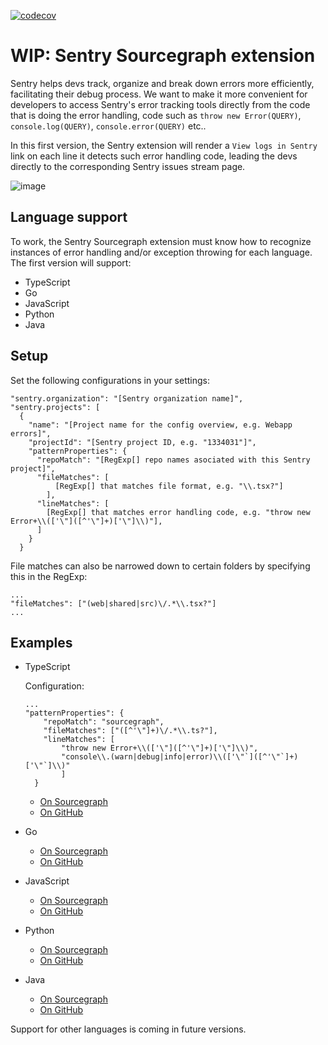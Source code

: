 [![codecov](https://codecov.io/gh/sourcegraph/sourcegraph-sentry/branch/master/graph/badge.svg)](https://codecov.io/gh/sourcegraph/sourcegraph-sentry)

# WIP: Sentry Sourcegraph extension

Sentry helps devs track, organize and break down errors more efficiently, facilitating their debug process. We want to make it more convenient for developers to access Sentry's error tracking tools directly from the code that is doing the error handling, code such as `throw new Error(QUERY)`, `console.log(QUERY)`, `console.error(QUERY)` etc..

In this first version, the Sentry extension will render a `View logs in Sentry` link on each line it detects such error handling code, leading the devs directly to the corresponding Sentry issues stream page.

![image](https://user-images.githubusercontent.com/9110008/54014672-d7b4fe00-41c0-11e9-9b92-66d851401fa0.png)

## Language support

To work, the Sentry Sourcegraph extension must know how to recognize instances of error handling and/or exception throwing for each language. The first version will support:

- TypeScript
- Go
- JavaScript
- Python
- Java

## Setup

Set the following configurations in your settings:

```
"sentry.organization": "[Sentry organization name]",
"sentry.projects": [
  {
    "name": "[Project name for the config overview, e.g. Webapp errors]",
    "projectId": "[Sentry project ID, e.g. "1334031"]",
    "patternProperties": {
      "repoMatch": "[RegExp[] repo names asociated with this Sentry project]",
      "fileMatches": [
          [RegExp[] that matches file format, e.g. "\\.tsx?"]
        ],
      "lineMatches": [
        [RegExp[] that matches error handling code, e.g. "throw new Error+\\(['\"]([^'\"]+)['\"]\\)"],
      ]
    }
  }

```

File matches can also be narrowed down to certain folders by specifying this in the RegExp:

```
...
"fileMatches": ["(web|shared|src)\/.*\\.tsx?"]
...
```

## Examples

- TypeScript

  Configuration:

  ```
  ...
  "patternProperties": {
      "repoMatch": "sourcegraph",
      "fileMatches": ["([^'\"]+)\/.*\\.ts?"],
      "lineMatches": [
          "throw new Error+\\(['\"]([^'\"]+)['\"]\\)",
          "console\\.(warn|debug|info|error)\\(['\"`]([^'\"`]+)['\"`]\\)"
          ]
    }

  ```

  - [On Sourcegraph](https://sourcegraph.com/github.com/sourcegraph/sourcegraph/-/blob/client/browser/src/libs/github/file_info.ts#L16)
  - [On GitHub](https://github.com/sourcegraph/sourcegraph/blob/master/client/browser/src/libs/github/file_info.ts#L16)

- Go

  - [On Sourcegraph](https://sourcegraph.com/github.com/sourcegraph/sourcegraph/-/blob/cmd/frontend/auth/user_test.go#L54:19)
  - [On GitHub](https://github.com/sourcegraph/sourcegraph/blob/master/cmd/frontend/auth/user_test.go#L54)

- JavaScript

  - [On Sourcegraph](https://sourcegraph.com/github.com/sourcegraph/sourcegraph/-/blob/shared/.storybook/config.js#L26:15)
  - [On GitHub](https://github.com/sourcegraph/sourcegraph/blob/master/shared/.storybook/config.js#L26)

- Python

  - [On Sourcegraph](https://sourcegraph.com/github.com/reddit-archive/reddit/-/blob/r2/r2/lib/contrib/ipaddress.py#L279:15)
  - [On GitHub](https://github.com/reddit-archive/reddit/blob/master/r2/r2/lib/contrib/ipaddress.py#L279)

- Java
  - [On Sourcegraph](https://sourcegraph.com/github.com/sourcegraph/sourcegraph-jetbrains/-/blob/src/Open.java#L69:13)
  - [On GitHub](https://github.com/sourcegraph/sourcegraph-jetbrains/blob/master/src/Open.java#L69)

Support for other languages is coming in future versions.
